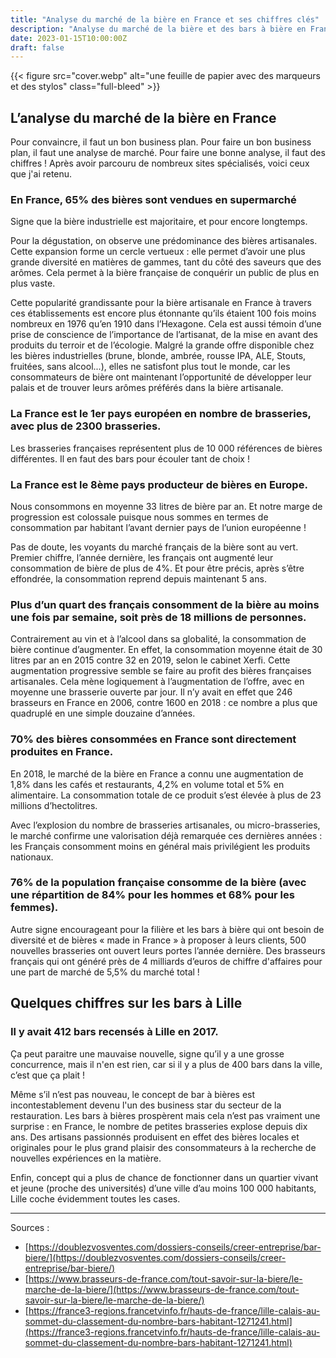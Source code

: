 ```yaml
---
title: "Analyse du marché de la bière en France et ses chiffres clés"
description: "Analyse du marché de la bière et des bars à bière en France pour mieux se positionner et compléter son business plan avec des chiffres clés."
date: 2023-01-15T10:00:00Z
draft: false
---
```


{{< figure src="cover.webp" alt="une feuille de papier avec des marqueurs et des stylos" class="full-bleed" >}}

## L’analyse du marché de la bière en France

Pour convaincre, il faut un bon business plan. Pour faire un bon business plan, il faut une analyse de marché. Pour faire une bonne analyse, il faut des chiffres ! Après avoir parcouru de nombreux sites spécialisés, voici ceux que j'ai retenu.

### En France, 65% des bières sont vendues en supermarché

Signe que la bière industrielle est majoritaire, et pour encore longtemps. 

Pour la dégustation, on observe une prédominance des bières artisanales. Cette expansion forme un cercle vertueux : elle permet d’avoir une plus grande diversité en matières de gammes, tant du côté des saveurs que des arômes. Cela permet à la bière française de conquérir un public de plus en plus vaste.

Cette popularité grandissante pour la bière artisanale en France à travers ces établissements est encore plus étonnante qu’ils étaient 100 fois moins nombreux en 1976 qu’en 1910 dans l’Hexagone. Cela est aussi témoin d’une prise de conscience de l’importance de l’artisanat, de la mise en avant des produits du terroir et de l’écologie. Malgré la grande offre disponible chez les bières industrielles (brune, blonde, ambrée, rousse IPA, ALE, Stouts, fruitées, sans alcool...), elles ne satisfont plus tout le monde, car les consommateurs de bière ont maintenant l’opportunité de développer leur palais et de trouver leurs arômes préférés dans la bière artisanale.

### La France est le 1er pays européen en nombre de brasseries, avec plus de 2300 brasseries.

Les brasseries françaises représentent plus de 10 000 références de bières différentes. Il en faut des bars pour écouler tant de choix !

### La France est le 8ème pays producteur de bières en Europe. 

Nous consommons en moyenne 33 litres de bière par an. Et notre marge de progression est colossale puisque nous sommes en termes de consommation par habitant l’avant dernier pays de l’union européenne !

Pas de doute, les voyants du marché français de la bière sont au vert. Premier chiffre, l’année dernière, les français ont augmenté leur consommation de bière de plus de 4%. Et pour être précis, après s’être effondrée, la consommation reprend depuis maintenant 5 ans.

### Plus d’un quart des français consomment de la bière au moins une fois par semaine, soit près de 18 millions de personnes.

Contrairement au vin et à l’alcool dans sa globalité, la consommation de bière continue d’augmenter. En effet, la consommation moyenne était de 30 litres par an en 2015 contre 32 en 2019, selon le cabinet Xerfi. Cette augmentation progressive semble se faire au profit des bières françaises artisanales. Cela mène logiquement à l’augmentation de l’offre, avec en moyenne une brasserie ouverte par jour. Il n’y avait en effet que 246 brasseurs en France en 2006, contre 1600 en 2018 : ce nombre a plus que quadruplé en une simple douzaine d’années.

### 70% des bières consommées en France sont directement produites en France.

En 2018, le marché de la bière en France a connu une augmentation de 1,8% dans les cafés et restaurants, 4,2% en volume total et 5% en alimentaire. La consommation totale de ce produit s’est élevée à plus de 23 millions d’hectolitres.

Avec l’explosion du nombre de brasseries artisanales, ou micro-brasseries, le marché confirme une valorisation déjà remarquée ces dernières années : les Français consomment moins en général mais privilégient les produits nationaux.

### 76% de la population française consomme de la bière (avec une répartition de 84% pour les hommes et 68% pour les femmes).

Autre signe encourageant pour la filière et les bars à bière qui ont besoin de diversité et de bières « made in France » à proposer à leurs clients, 500 nouvelles brasseries ont ouvert leurs portes l’année dernière. Des brasseurs français qui ont généré près de 4 milliards d’euros de chiffre d'affaires pour une part de marché de 5,5% du marché total !

## Quelques chiffres sur les bars à Lille

### Il y avait 412 bars recensés à Lille en 2017.

Ça peut paraitre une mauvaise nouvelle, signe qu’il y a une grosse concurrence, mais il n'en est rien, car si il y a plus de 400 bars dans la ville, c’est que ça plait !

Même s’il n’est pas nouveau, le concept de bar à bières est incontestablement devenu l'un des business star du secteur de la restauration. Les bars à bières prospèrent mais cela n’est pas vraiment une surprise : en France, le nombre de petites brasseries explose depuis dix ans. Des artisans passionnés produisent en effet des bières locales et originales pour le plus grand plaisir des consommateurs à la recherche de nouvelles expériences en la matière.

Enfin, concept qui a plus de chance de fonctionner dans un quartier vivant et jeune (proche des universités) d’une ville d’au moins 100 000 habitants, Lille coche évidemment toutes les cases.

---

Sources :
- [https://doublezvosventes.com/dossiers-conseils/creer-entreprise/bar-biere/](https://doublezvosventes.com/dossiers-conseils/creer-entreprise/bar-biere/)
- [https://www.brasseurs-de-france.com/tout-savoir-sur-la-biere/le-marche-de-la-biere/](https://www.brasseurs-de-france.com/tout-savoir-sur-la-biere/le-marche-de-la-biere/)
- [https://france3-regions.francetvinfo.fr/hauts-de-france/lille-calais-au-sommet-du-classement-du-nombre-bars-habitant-1271241.html](https://france3-regions.francetvinfo.fr/hauts-de-france/lille-calais-au-sommet-du-classement-du-nombre-bars-habitant-1271241.html)